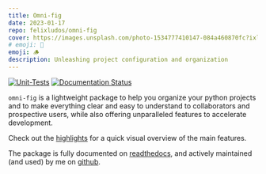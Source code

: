 ```yaml
---
title: Omni-fig
date: 2023-01-17
repo: felixludos/omni-fig
cover: https://images.unsplash.com/photo-1534777410147-084a460870fc?ixlib=rb-1.2.1&q=85&fm=jpg&crop=entropy&cs=srgb&w=1440
# emoji: 📑
emoji: 🪵
description: Unleashing project configuration and organization
---
```


[![Unit-Tests](https://github.com/felixludos/omni-fig/actions/workflows/tests.yaml/badge.svg)](https://github.com/felixludos/omni-fig/actions/workflows/tests.yaml)
[![Documentation Status](https://readthedocs.org/projects/omnifig/badge/?version=latest)](https://omnifig.readthedocs.io/en/latest/?badge=latest)

`omni-fig` is a lightweight package to help you organize your python projects and to make everything clear and easy to understand to collaborators and prospective users, while also offering unparalleled features to accelerate development.

Check out the [highlights](https://omnifig.readthedocs.io/en/latest/highlights.html) for a quick visual overview of the main features.

The package is fully documented on [readthedocs](https://omnifig.readthedocs.io/), and actively maintained (and used) by me on [github](https://github.com/felixludos/omni-fig).
